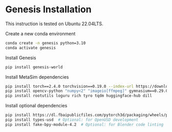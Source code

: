 # Genesis Installation

This instruction is tested on Ubuntu 22.04LTS.

Create a new conda environment
```bash
conda create -n genesis python=3.10
conda activate genesis
```

Install Genesis
```bash
pip install genesis-world
```


Install MetaSim dependencies
```bash
pip install torch==2.4.0 torchvision==0.19.0 --index-url https://download.pytorch.org/whl/cu118
pip install opencv-python "numpy<2" "imageio[ffmpeg]" gymnasium==0.29.0
pip install rootutils loguru rich tyro tqdm huggingface-hub dill
```


Install optional dependencies
```bash
pip install https://dl.fbaipublicfiles.com/pytorch3d/packaging/wheels/py310_cu118_pyt201/pytorch3d-0.7.4-cp310-cp310-linux_x86_64.whl # Optional: retargeting, multi-embodiment support
pip install types-usd  # Optional: for OpenUSD development
pip install fake-bpy-module-4.2  # Optional: for Blender code linting
```

